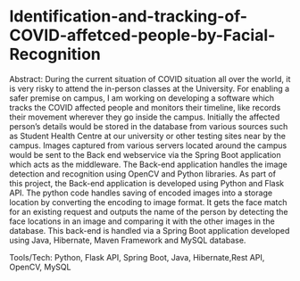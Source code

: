 # Identification-and-tracking-of-COVID-affetced-people-by-Facial-Recognition

Abstract:
During the current situation of COVID situation all over the world, it is very risky to attend the in-person classes at the University. For enabling a safer premise on campus, I am working on developing a software which tracks the COVID affected people and monitors their timeline, like records their movement wherever they go inside the campus. Initially the affected person’s details would be stored in the database from various sources such as Student Health Centre at our university or other testing sites near by the campus. Images captured from various servers located around the campus would be sent to the Back end webservice via the Spring Boot application which acts as the middleware. The Back-end application handles the image detection and recognition using OpenCV and Python libraries.
As part of this project, the Back-end application is developed using Python and Flask API. The python code handles saving of encoded images into a storage location by converting the encoding to image format. It gets the face match for an existing request and outputs the name of the person by detecting the face locations in an image and comparing it with the other images in the database. This back-end is handled via a Spring Boot application developed using Java, Hibernate, Maven Framework and MySQL database.

Tools/Tech:
Python, Flask API, Spring Boot, Java, Hibernate,Rest API, OpenCV, MySQL



